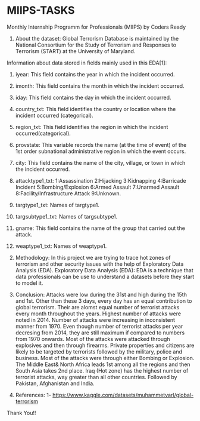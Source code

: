 # MIIPS-TASKS
Monthly Internship Programm for Professionals (MIIPS) by Coders Ready
1. About the dataset:
Global Terrorism Database is maintained by the National Consortium for the Study of Terrorism and Responses to Terrorism (START) at the University of Maryland.

Information about data stored in fields mainly used in this EDA[1]:
1) iyear: This field contains the year in which the incident occurred.

2) imonth: This field contains the month in which the incident occurred.

3) iday: This field contains the day in which the incident occurred.

4) country_txt: This field identifies the country or location where the incident occurred (categorical).

5) region_txt: This field identifies the region in which the incident occurred(categorical).

6) provstate: This variable records the name (at the time of event) of the 1st order subnational administrative region in which the event occurs.

7) city: This field contains the name of the city, village, or town in which the incident occurred.

8) attacktype1_txt: 1:Assassination 2:Hijacking 3:Kidnapping 4:Barricade Incident 5:Bombing/Explosion 6:Armed Assault 7:Unarmed Assault 8:Facility/Infrastructure Attack 9:Unknown.

9) targtype1_txt: Names of targtype1.

10) targsubtype1_txt: Names of targsubtype1.

11) gname: This field contains the name of the group that carried out the attack.

12) weaptype1_txt: Names of weaptype1.


2. Methodology:
In this project we are trying to trace hot zones of terrorism and other security issues with the help of Exploratory Data Analysis (EDA).
Exploratory Data Analysis (EDA): EDA is a technique that data professionals can be use to understand a datasets before they start to model it.


3. Conclusion:
Attacks were low during the 31st and high during the 15th and 1st. Other than these 3 days, every day has an equal contribution to global terrorism.
Their are alomst equal number of terrorist attacks every month throughout the years.
Highest number of attacks were noted in 2014. Number of attacks were increasing in inconsistent manner from 1970. Even though number of terrorist attacks per year decresing from 2014, they are still maximum if compared to numbers from 1970 onwards.
Most of the attacks were attacked through explosives and then through firearms.
Private properties and citizens are likely to be targeted by terrorists followed by the military, police and business.
Most of the attacks were through either Bombing or Explosion.
The Middle East& North Africa leads 1st among all the regions and then South Asia takes 2nd place.
Iraq (Hot zone) has the highest number of terrorist attacks, way greater than all other countries. Followed by Pakistan, Afghanistan and India.



4. References:
1- https://www.kaggle.com/datasets/muhammetvarl/global-terrorism



Thank You!!
